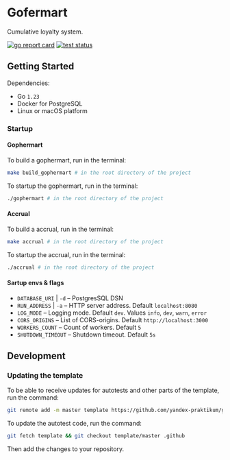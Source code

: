 # Gofermart

Cumulative loyalty system.

[![go report card](https://goreportcard.com/badge/github.com/mobypolo/ya-41-56go?style=flat-square)](https://goreportcard.com/report/github.com/mobypolo/ya-41-56go)
[![test status](https://github.com/mobypolo/ya-41-56go/workflows/gophermart/badge.svg?branch=main "test status")](https://github.com/mobypolo/ya-41-56go/actions)

## Getting Started

Dependencies:

* Go `1.23`
* Docker for PostgreSQL
* Linux or macOS platform

### Startup

#### Gophermart

To build a gophermart, run in the terminal:

```bash
make build_gophermart # in the root directory of the project
```

To startup the gophermart, run in the terminal:

```bash
./gophermart # in the root directory of the project
```

#### Accrual

To build a accrual, run in the terminal:

```bash
make accrual # in the root directory of the project
```

To startup the accrual, run in the terminal:

```bash
./accrual # in the root directory of the project
```

#### Sartup envs & flags

* `DATABASE_URI` | `-d` – PostgresSQL DSN
* `RUN_ADDRESS` | `-a` – HTTP server address. Default `localhost:8080`
* `LOG_MODE` – Logging mode. Default `dev`. Values `info`, `dev`, `warn`, `error`
* `CORS_ORIGINS` – List of CORS-origins. Default `http://localhost:3000`
* `WORKERS_COUNT` – Count of workers. Default `5`
* `SHUTDOWN_TIMEOUT` – Shutdown timeout. Default `5s`

## Development

### Updating the template

To be able to receive updates for autotests and other parts of the template, run the command:

```bash
git remote add -m master template https://github.com/yandex-praktikum/go-musthave-group-diploma-tpl.git
```

To update the autotest code, run the command:

```bash
git fetch template && git checkout template/master .github
```

Then add the changes to your repository.
